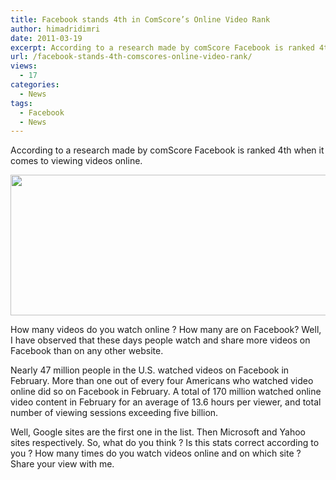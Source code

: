 ```yaml
---
title: Facebook stands 4th in ComScore’s Online Video Rank
author: himadridimri
date: 2011-03-19
excerpt: According to a research made by comScore Facebook is ranked 4th when it comes to viewing videos online.
url: /facebook-stands-4th-comscores-online-video-rank/
views:
  - 17
categories:
  - News
tags:
  - Facebook
  - News
---
```

According to a research made by comScore Facebook is ranked 4th when it comes to viewing videos online.

[<img class="alignnone size-large wp-image-6254" src="http://cdn.devilsworkshop.org/files/2011/03/facebook-logo2-600x225.jpg" alt="" width="600" height="225" />][1]

How many videos do you watch online ? How many are on Facebook? Well, I have observed that these days people watch and share more videos on Facebook than on any other website.

Nearly 47 million people in the U.S. watched videos on Facebook in February. More than one out of every four Americans who watched video online did so on Facebook in February. A total of 170 million watched online video content in February for an average of 13.6 hours per viewer, and total number of viewing sessions exceeding five billion.

Well, Google sites are the first one in the list. Then Microsoft and Yahoo sites respectively. So, what do you think ? Is this stats correct according to you ? How many times do you watch videos online and on which site ? Share your view with me.

 [1]: http://cdn.devilsworkshop.org/files/2011/03/facebook-logo2.jpg
